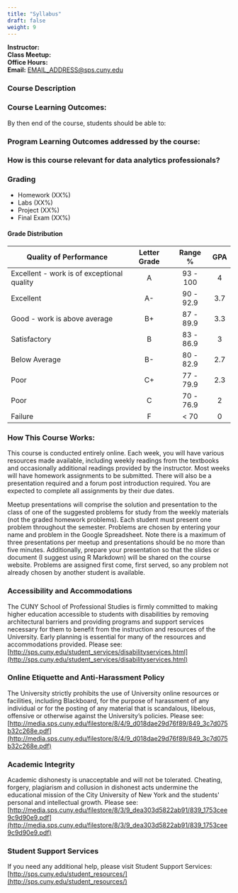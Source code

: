 ```yaml
---
title: "Syllabus"
draft: false
weight: 9
---
```



**Instructor:**   
**Class Meetup:**  
**Office Hours:**  
**Email:**  <a href="mailto:EMAIL_ADDRESS@sps.cuny.edu">EMAIL_ADDRESS@sps.cuny.edu</a>    


### Course Description




### Course Learning Outcomes:

By then end of the course, students should be able to:


### Program Learning Outcomes addressed by the course:




### How is this course relevant for data analytics professionals?




### Grading

* Homework (XX%)
* Labs (XX%)
* Project (XX%)
* Final Exam (XX%)


#### Grade Distribution

Quality of Performance                     | Letter Grade | Range %   | GPA  |
-------------------------------------------|:------------:|:---------:|:----:|
Excellent - work is of exceptional quality |      A       | 93 - 100  |  4   |
Excellent                                  |      A-      | 90 - 92.9 | 3.7  |
Good - work is above average               |      B+      | 87 - 89.9 | 3.3  |
Satisfactory                               |      B       | 83 - 86.9 |  3   |
Below Average                              |      B-      | 80 - 82.9 | 2.7  |
Poor                                       |      C+      | 77 - 79.9 | 2.3  |
Poor                                       |      C       | 70 - 76.9 |  2   |
Failure                                    |      F       |   < 70    |  0   |

### How This Course Works:

This course is conducted entirely online. Each week, you will have various resources made available, including weekly readings from the textbooks and occasionally additional readings provided by the instructor. Most weeks will have homework assignments to be submitted. There will also be a presentation required and a forum post introduction required. You are expected to complete all assignments by their due dates.

Meetup presentations will comprise the solution and presentation to the class of one of the suggested problems for study from the weekly materials (not the graded homework problems). Each student must present one problem throughout the semester. Problems are chosen by entering your name and problem in the Google Spreadsheet. Note there is a maximum of three presentations per meetup and presentations should be no more than five minutes. Additionally, prepare your presentation so that the slides or document (I suggest using R Markdown) will be shared on the course website. Problems are assigned first come, first served, so any problem not already chosen by another student is available.


### Accessibility and Accommodations

The CUNY School of Professional Studies is firmly committed to making higher education accessible to students with disabilities by removing architectural barriers and providing programs and support services necessary for them to benefit from the instruction and resources of the University. Early planning is essential for many of the resources and accommodations provided. Please see: [http://sps.cuny.edu/student_services/disabilityservices.html](http://sps.cuny.edu/student_services/disabilityservices.html)

### Online Etiquette and Anti-Harassment Policy

The University strictly prohibits the use of University online resources or facilities, including Blackboard, for the purpose of harassment of any individual or for the posting of any material that is scandalous, libelous, offensive or otherwise against the University’s policies.  Please see: [http://media.sps.cuny.edu/filestore/8/4/9_d018dae29d76f89/849_3c7d075b32c268e.pdf](http://media.sps.cuny.edu/filestore/8/4/9_d018dae29d76f89/849_3c7d075b32c268e.pdf)

### Academic Integrity

Academic dishonesty is unacceptable and will not be tolerated. Cheating, forgery, plagiarism and collusion in dishonest acts undermine the educational mission of the City University of New York and the students' personal and intellectual growth. Please see: [http://media.sps.cuny.edu/filestore/8/3/9_dea303d5822ab91/839_1753cee9c9d90e9.pdf](http://media.sps.cuny.edu/filestore/8/3/9_dea303d5822ab91/839_1753cee9c9d90e9.pdf)

### Student Support Services

If you need any additional help, please visit Student Support Services: 
[http://sps.cuny.edu/student_resources/](http://sps.cuny.edu/student_resources/)

